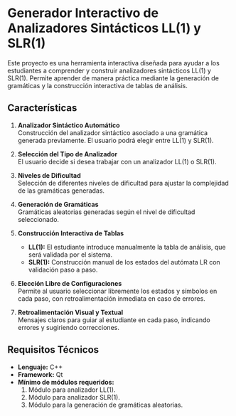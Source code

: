# Generador Interactivo de Analizadores Sintácticos LL(1) y SLR(1)

Este proyecto es una herramienta interactiva diseñada para ayudar a los estudiantes a comprender y construir analizadores sintácticos LL(1) y SLR(1). Permite aprender de manera práctica mediante la generación de gramáticas y la construcción interactiva de tablas de análisis.

## Características

1. **Analizador Sintáctico Automático**  
   Construcción del analizador sintáctico asociado a una gramática generada previamente. El usuario podrá elegir entre LL(1) y SLR(1).

2. **Selección del Tipo de Analizador**  
   El usuario decide si desea trabajar con un analizador LL(1) o SLR(1).

3. **Niveles de Dificultad**  
   Selección de diferentes niveles de dificultad para ajustar la complejidad de las gramáticas generadas.

4. **Generación de Gramáticas**  
   Gramáticas aleatorias generadas según el nivel de dificultad seleccionado.

5. **Construcción Interactiva de Tablas**  
   - **LL(1):** El estudiante introduce manualmente la tabla de análisis, que será validada por el sistema.  
   - **SLR(1):** Construcción manual de los estados del autómata LR con validación paso a paso.

6. **Elección Libre de Configuraciones**  
   Permite al usuario seleccionar libremente los estados y símbolos en cada paso, con retroalimentación inmediata en caso de errores.

7. **Retroalimentación Visual y Textual**  
   Mensajes claros para guiar al estudiante en cada paso, indicando errores y sugiriendo correcciones.

## Requisitos Técnicos

- **Lenguaje:** C++  
- **Framework:** Qt  
- **Mínimo de módulos requeridos:**  
  1. Módulo para analizador LL(1).  
  2. Módulo para analizador SLR(1).  
  3. Módulo para la generación de gramáticas aleatorias.
